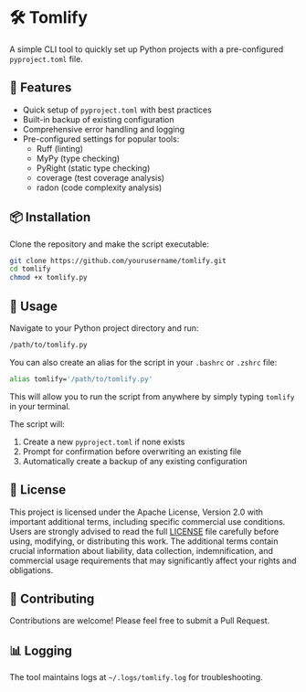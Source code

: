 # 🛠️ Tomlify

A simple CLI tool to quickly set up Python projects with a pre-configured `pyproject.toml` file.

## 🌟 Features

- Quick setup of `pyproject.toml` with best practices
- Built-in backup of existing configuration
- Comprehensive error handling and logging
- Pre-configured settings for popular tools:
  - Ruff (linting)
  - MyPy (type checking)
  - PyRight (static type checking)
  - coverage (test coverage analysis)
  - radon (code complexity analysis)

## 📦 Installation

Clone the repository and make the script executable:

```bash
git clone https://github.com/yourusername/tomlify.git
cd tomlify
chmod +x tomlify.py
```

## 🚀 Usage

Navigate to your Python project directory and run:

```bash
/path/to/tomlify.py
```

You can also create an alias for the script in your `.bashrc` or `.zshrc` file:

```bash
alias tomlify='/path/to/tomlify.py'
```

This will allow you to run the script from anywhere by simply typing `tomlify` in your terminal.

The script will:

1. Create a new `pyproject.toml` if none exists
2. Prompt for confirmation before overwriting an existing file
3. Automatically create a backup of any existing configuration

## 📝 License

This project is licensed under the Apache License, Version 2.0 with important additional terms, including specific commercial use conditions. Users are strongly advised to read the full [LICENSE](LICENSE) file carefully before using, modifying, or distributing this work. The additional terms contain crucial information about liability, data collection, indemnification, and commercial usage requirements that may significantly affect your rights and obligations.

## 🤝 Contributing

Contributions are welcome! Please feel free to submit a Pull Request.

## 📊 Logging

The tool maintains logs at `~/.logs/tomlify.log` for troubleshooting.
